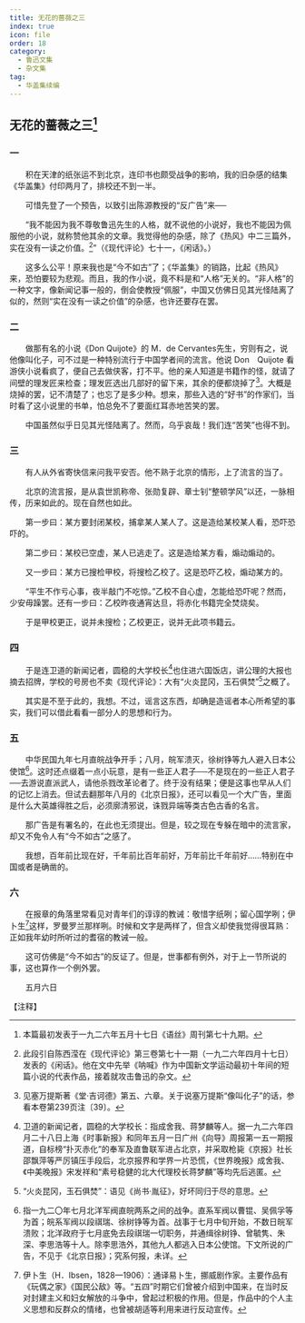 ```yaml
---
title: 无花的蔷薇之三
index: true
icon: file
order: 18
category:
  - 鲁迅文集
  - 杂文集
tag:  
  - 华盖集续编
---
```


## 无花的蔷薇之三[^①]

### 一

　　积在天津的纸张运不到北京，连印书也颇受战争的影响，我的旧杂感的结集《华盖集》付印两月了，排校还不到一半。

　　可惜先登了一个预告，以致引出陈源教授的“反广告”来──

　　“我不能因为我不尊敬鲁迅先生的人格，就不说他的小说好，我也不能因为佩服他的小说，就称赞他其余的文章。我觉得他的杂感，除了《热风》中二三篇外，实在没有一读之价值。[^②]”（《现代评论》七十一，《闲话》。）

　　这多么公平！原来我也是“今不如古”了；《华盖集》的销路，比起《热风》来，恐怕要较为悲观。而且，我的作小说，竟不料是和“人格”无关的。“非人格”的一种文字，像新闻记事一般的，倒会使教授“佩服”，中国又仿佛日见其光怪陆离了似的，然则“实在没有一读之价值”的杂感，也许还要存在罢。

### 二

　　做那有名的小说《Don Quijote》的 M．de Cervantes先生，穷则有之，说他像叫化子，可不过是一种特别流行于中国学者间的流言。他说 Don　Quijote 看游侠小说看疯了，便自己去做侠客，打不平。他的亲人知道是书籍作的怪，就请了间壁的理发匠来检查；理发匠选出几部好的留下来，其余的便都烧掉了[^③]。大概是烧掉的罢，记不清楚了；也忘了是多少种。想来，那些入选的“好书”的作家们，当时看了这小说里的书单，怕总免不了要面红耳赤地苦笑的罢。

　　中国虽然似乎日见其光怪陆离了。然而，乌乎哀哉！我们连“苦笑”也得不到。

### 三

　　有人从外省寄快信来问我平安否。他不熟于北京的情形，上了流言的当了。

　　北京的流言报，是从袁世凯称帝、张勋复辟、章士钊“整顿学风”以还，一脉相传，历来如此的。现在自然也如此。

　　第一步曰：某方要封闭某校，捕拿某人某人了。这是造给某校某人看，恐吓恐吓的。

　　第二步曰：某校已空虚，某人已逃走了。这是造给某方看，煽动煽动的。

　　又一步曰：某方已搜检甲校，将搜检乙校了。这是恐吓乙校，煽动某方的。

　　“平生不作亏心事，夜半敲门不吃惊。”乙校不自心虚，怎能给恐吓呢？然而，少安毋躁罢。还有一步曰：乙校昨夜通宵达旦，将赤化书籍完全焚烧矣。

　　于是甲校更正，说并未搜检；乙校更正，说并无此项书籍云。

### 四

　　于是连卫道的新闻记者，圆稳的大学校长[^④]也住进六国饭店，讲公理的大报也摘去招牌，学校的号房也不卖《现代评论》：大有“火炎昆冈，玉石俱焚”[^⑤]之概了。

　　其实是不至于此的，我想。不过，谣言这东西，却确是造谣者本心所希望的事实，我们可以借此看看一部分人的思想和行为。

### 五

　　中华民国九年七月直皖战争开手；八月，皖军溃灭，徐树铮等九人避入日本公使馆[^⑥]。这时还点缀着一点小玩意，是有一些正人君子──不是现在的一些正人君子──去游说直派武人，请他杀戮改革论者了。终于没有结果；便是这事也早从人们的记忆上消去。但试去翻那年八月的《北京日报》，还可以看见一个大广告，里面是什么大英雄得胜之后，必须廓清邪说，诛戮异端等类古色古香的名言。

　　那广告是有署名的，在此也无须提出。但是，较之现在专躲在暗中的流言家，却又不免令人有“今不如古”之感了。

　　我想，百年前比现在好，千年前比百年前好，万年前比千年前好……特别在中国或者是确凿的。

### 六

　　在报章的角落里常看见对青年们的谆谆的教诫：敬惜字纸咧；留心国学咧；伊卜生[^⑦]这样，罗曼罗兰那样咧。时候和文字是两样了，但含义却使我觉得很耳熟：正如我年幼时所听过的耆宿的教诫一般。

　　这可仿佛是“今不如古”的反证了。但是，世事都有例外，对于上一节所说的事，这也算作一个例外罢。

　　五月六日

【注释】

[^①]:本篇最初发表于一九二六年五月十七日《语丝》周刊第七十九期。

[^②]:此段引自陈西滢在《现代评论》第三卷第七十一期（一九二六年四月十七日）发表的《闲话》。他在文中先举《呐喊》作为中国新文学运动最初十年间的短篇小说的代表作品，接着就攻击鲁迅的杂文。

[^③]:见塞万提斯著《堂·吉诃德》第五、六章。关于说塞万提斯“像叫化子”的话，参看本卷第239页注〔39〕。

[^④]:卫道的新闻记者，圆稳的大学校长：指成舍我、蒋梦麟等人。据一九二六年四月二十八日上海《时事新报》和同年五月一日广州《向导》周报第一五一期报道，自标榜“扑灭赤化”的奉军及直鲁联军进占北京，并采取枪毙《京报》社长邵飘萍等严厉镇压手段后，北京报界和学界一片恐慌，《世界晚报》成舍我、《中美晚报》宋发祥和“素号稳健的北大代理校长蒋梦麟”等均先后逃匿。

[^⑤]:“火炎昆冈，玉石俱焚”：语见《尚书·胤征》，好坏同归于尽的意思。

[^⑥]:指一九二〇年七月北洋军阀直皖两系之间的战争。直系军阀以曹锟、吴佩孚等为首；皖系军阀以段祺瑞、徐树铮等为首。战事于七月中旬开始，不数日皖军溃败；北洋政府于七月底免去段祺瑞一切职务，并通缉徐树铮、曾毓隽、朱深、李思浩等十人。除李思浩外，其他九人都逃入日本公使馆。下文所说的广告，不见于《北京日报》；究系何报，未详。

[^⑦]:伊卜生（H．Ibsen，1828—1906）：通译易卜生，挪威剧作家。主要作品有《玩偶之家》《国民公敌》等。“五四”时期它们曾被介绍到中国来，在当时反对封建主义和妇女解放的斗争中，曾起过积极的作用。但是，作品中的个人主义思想和反群众的情绪，也曾被胡适等利用来进行反动宣传。
